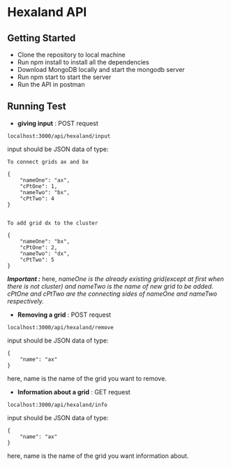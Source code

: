 # Hexaland API

## Getting Started
* Clone the repository to local machine
* Run npm install to install all the dependencies
* Download MongoDB locally and start the mongodb server
* Run npm start to start the server
* Run the API in postman

## Running Test
* __giving input__ : POST request

```
localhost:3000/api/hexaland/input
```

input should be JSON data of type:

```
To connect grids ax and bx

{
	"nameOne": "ax",
	"cPtOne": 1,
	"nameTwo": "bx",
	"cPtTwo": 4
}


To add grid dx to the cluster

{
	"nameOne": "bx",
	"cPtOne": 2,
	"nameTwo": "dx",
	"cPtTwo": 5
}

```

***Important :***
here, *nameOne is the already existing grid(except at first when there is not cluster) and nameTwo is the name of new grid to be added. cPtOne and cPtTwo are the connecting sides of nameOne and nameTwo respectively.*

* __Removing a grid__ : POST request

```
localhost:3000/api/hexaland/remove
```

input should be JSON data of type:

```
{
	"name": "ax"
}
```
here, name is the name of the grid you want to remove.

* __Information about a grid__ : GET request

```
localhost:3000/api/hexaland/info
```

input should be JSON data of type:

```
{
	"name": "ax"
}
```
here, name is the name of the grid you want information about.